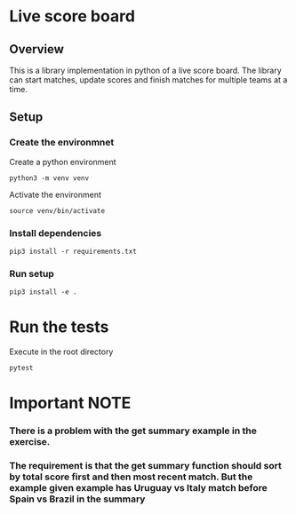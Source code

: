 # Live score board 

## Overview

This is a library implementation in python of a live score board. The library can start matches, update scores and finish matches for multiple teams at a time.

## Setup

### Create the environmnet

Create a python environment

```
python3 -m venv venv
```


Activate the environment

```
source venv/bin/activate
```

### Install dependencies

```
pip3 install -r requirements.txt
```

### Run setup

```
pip3 install -e .
```

# Run the tests

Execute in the root directory

```
pytest
```

# Important NOTE

### There is a problem with the get summary example in the exercise.
### The requirement is that the get summary function should sort by total score first and then most recent match. But the example given example has Uruguay vs Italy match before Spain vs Brazil in the summary
